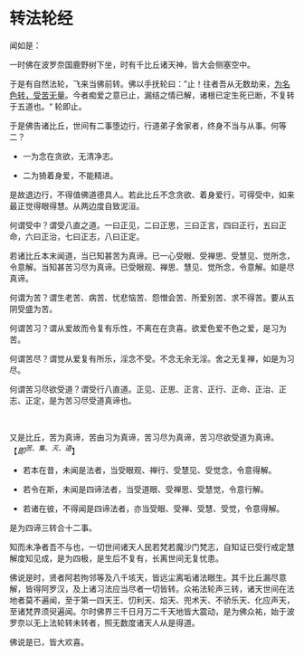 # 转法轮经

闻如是：

一时佛在波罗奈国鹿野树下坐，时有千比丘诸天神，皆大会侧塞空中。

于是有自然法轮，飞来当佛前转。佛以手抚轮曰：”止！往者吾从无数劫来，<u>为名色转，受苦无量</u>。今者痴爱之意已止，漏结之情已解，诸根已定生死已断，不复转于五道也。“ 轮即止。

于是佛告诸比丘，世间有二事堕边行，行道弟子舍家者，终身不当与从事。何等二？

- 一为念在贪欲，无清净志。

- 二为猗着身爱，不能精进。

是故退边行，不得值佛道德具人。若此比丘不念贪欲、着身爱行，可得受中，如来最正觉得眼得慧。从两边度自致泥洹。

何谓受中？谓受八直之道。一曰正见，二曰正思，三曰正言，四曰正行，五曰正命，六曰正治，七曰正志，八曰正定。

若诸比丘本末闻道，当已知甚苦为真谛。已一心受眼、受禅思、受慧见、觉所念，令意解。当知甚苦习尽为真谛。已受眼观、禅思、慧见、觉所念，令意解。如是尽真谛。

何谓为苦？谓生老苦、病苦、忧悲恼苦、怨憎会苦、所爱别苦、求不得苦。要从五阴受盛为苦。

何谓苦习？谓从爱故而令复有乐性，不离在在贪喜。欲爱色爱不色之爱，是习为苦。

何谓苦尽？谓觉从爱复有所乐，淫念不受。不念无余无淫。舍之无复禅，如是为习尽。

何谓苦习尽欲受道？谓受行八直道。正见、正思、正言、正行、正命、正治、正志、正定，是为苦习尽受道真谛也。

    

又是比丘，苦为真谛，苦由习为真谛，苦习尽为真谛，苦习尽欲受道为真谛。 【$即^{苦、集、灭、道}$】

- 若本在昔，未闻是法者，当受眼观、禅行、受慧见、受觉念，令意得解。

- 若令在斯，未闻是四谛法者，当受道眼、受禅思、受慧觉，令意行解。

- 若诸在彼，不得闻是四谛法者，亦当受眼、受禅、受慧、受觉，令意得解。

是为四谛三转合十二事。

知而未净者吾不与也，一切世间诸天人民若梵若魔沙门梵志，自知证已受行戒定慧解度知见成，是为四极，是生后不复有，长离世间无复忧患。

佛说是时，贤者阿若拘邻等及八千垓天，皆远尘离垢诸法眼生。其千比丘漏尽意解，皆得阿罗汉，及上诸习法应当尽者一切皆转。众祐法轮声三转，诸天世间在法地者莫不遍闻，至于第一四天王、忉利天、焰天、兜术天、不骄乐天、化应声天，至诸梵界须臾遍闻。尔时佛界三千日月万二千天地皆大震动，是为佛众祐，始于波罗奈以无上法轮转未转者，照无数度诸天人从是得道。

佛说是已，皆大欢喜。
